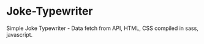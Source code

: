 # Joke-Typewriter
Simple Joke Typewriter - Data fetch from API, HTML, CSS compiled in sass, javascript.
